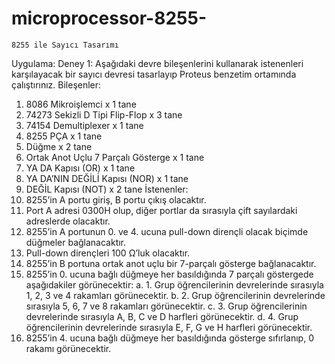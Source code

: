 # microprocessor-8255-
    8255 ile Sayıcı Tasarımı

Uygulama:
Deney 1: Aşağıdaki devre bileşenlerini kullanarak istenenleri karşılayacak bir sayıcı devresi tasarlayıp 
Proteus benzetim ortamında çalıştırınız. 
Bileşenler:
  1. 8086 Mikroişlemci x 1 tane
  2. 74273 Sekizli D Tipi Flip-Flop x 3 tane
  3. 74154 Demultiplexer x 1 tane
  4. 8255 PÇA x 1 tane
  5. Düğme x 2 tane
  6. Ortak Anot Uçlu 7 Parçalı Gösterge x 1 tane
  7. YA DA Kapısı (OR) x 1 tane
  8. YA DA’NIN DEĞİLİ Kapısı (NOR) x 1 tane
  9. DEĞİL Kapısı (NOT) x 2 tane
İstenenler:
1. 8255’in A portu giriş, B portu çıkış olacaktır.
2. Port A adresi 0300H olup, diğer portlar da sırasıyla çift sayılardaki adreslerde olacaktır.
3. 8255’in A portunun 0. ve 4. ucuna pull-down dirençli olacak biçimde düğmeler bağlanacaktır.
4. Pull-down dirençleri 100 Ω’luk olacaktır.
5. 8255’in B portuna ortak anot uçlu bir 7-parçalı gösterge bağlanacaktır.
6. 8255’in 0. ucuna bağlı düğmeye her basıldığında 7 parçalı göstergede aşağıdakiler görünecektir:
a. 1. Grup öğrencilerinin devrelerinde sırasıyla 1, 2, 3 ve 4 rakamları görünecektir.
b. 2. Grup öğrencilerinin devrelerinde sırasıyla 5, 6, 7 ve 8 rakamları görünecektir.
c. 3. Grup öğrencilerinin devrelerinde sırasıyla A, B, C ve D harfleri görünecektir.
d. 4. Grup öğrencilerinin devrelerinde sırasıyla E, F, G ve H harfleri görünecektir.
7. 8255’in 4. ucuna bağlı düğmeye her basıldığında gösterge sıfırlanıp, 0 rakamı görünecektir.
